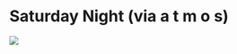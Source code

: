 <!--
id: 53232761
link: http://tumblr.atmos.org/post/53232761/saturday-night-via-a-t-m-o-s
slug: saturday-night-via-a-t-m-o-s
date: Sun Oct 05 2008 19:24:45 GMT-0700 (PDT)
publish: 2008-10-05
tags: 
title: Saturday Night (via a t m o s)
-->


Saturday Night (via a t m o s)
==============================

![](http://24.media.tumblr.com/ZyX8Upfyneq0ykdhl8X2lhrVo1_500.jpg)

